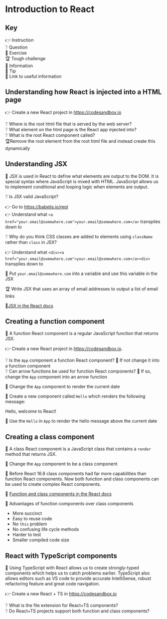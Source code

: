 # Introduction to React

## Key

👉 Instruction  
❔ Question  
🏃 Exercise  
🏆 Tough challenge  
📄 Information  
💬 Tip  
🔗 Link to useful information

## Understanding how React is injected into a HTML page

👉 Create a new React project in https://codesandbox.io

❔ Where is the root html file that is served by the web server?  
❔ What element on the html page is the React app injected into?  
❔ What is the root React component called?  
🏆Remove the root element from the root html file and instead create this dynamically

## Understanding JSX

📄 JSX is used in React to define what elements are output to the DOM. It is special syntax where JavaScript is mixed with HTML. JavaScript allows us to implement conditional and looping logic when elements are output.

❔ Is JSX valid JavaScript?

👉 Go to https://babeljs.io/repl  
👉 Understand what `<a href="your.email@somewhere.com">your.email@somewhere.com</a>` transpiles down to

❔ Why do you think CSS classes are added to elements using `className` rather than `class` in JSX?

👉 Understand what `<div><a href="your.email@somewhere.com">your.email@somewhere.com</a><div>` transpiles down to

🏃 Put `your.email@somewhere.com` into a variable and use this variable in the JSX

🏆 Write JSX that uses an array of email addresses to output a list of email links

🔗[JSX in the React docs](https://reactjs.org/docs/introducing-jsx.html)

## Creating a function component

📄 A function React component is a regular JavaScript function that returns JSX.

👉 Create a new React project in https://codesandbox.io. 

❔ Is the `App` component a function React component? 🏃 If not change it into a function component  
❔ Can arrow functions be used for function React components? 🏃 If so, change the `App` component into an arrow function

🏃 Change the `App` component to render the current date 

🏃 Create a new component called `Hello` which renders the following message:

Hello, welcome to React!

🏃 Use the `Hello` in `App` to render the hello message above the current date

## Creating a class component

📄 A class React component is a JavaScript class that contains a `render` method that returns JSX. 

🏃 Change the `App` component to be a class component  

📄 Before React 16.8 class components had far more capabilities than function React components. Now both function and class components can be used to create complex React components. 

🔗 [Function and class components in the React docs](https://reactjs.org/docs/components-and-props.html#function-and-class-components)

📄 Advantages of function components over class components
- More succinct 
- Easy to reuse code 
- No `this` problem
- No confusing life cycle methods
- Harder to test
- Smaller compiled code size

## React with TypeScript components

📄 Using TypeScript with React allows us to create strongly-typed components which helps us to catch problems earlier. TypeScript also allows editors such as VS code to provide accurate IntelliSense, robust refactoring feature and great code navigation.

👉 Create a new React + TS in https://codesandbox.io

❔ What is the file extension for React+TS components?  
❔ Do React+TS projects support both function and class components?